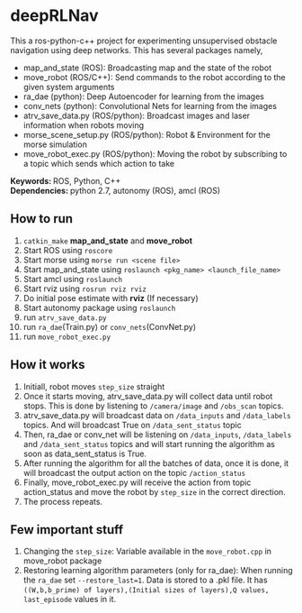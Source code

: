 # deepRLNav

This a ros-python-c++ project for experimenting unsupervised obstacle navigation using deep networks. This has several packages namely,
<ul>
<li>map_and_state (ROS): Broadcasting map and the state of the robot</li>
<li>move_robot (ROS/C++): Send commands to the robot according to the given system arguments</li>
<li>ra_dae (python): Deep Autoencoder for learning from the images</li>
<li>conv_nets (python): Convolutional Nets for learning from the images</li>
<li>atrv_save_data.py (ROS/python): Broadcast images and laser information when robots moving</li>
<li>morse_scene_setup.py (ROS/python): Robot & Environment for the morse simulation</li>
<li>move_robot_exec.py (ROS/python): Moving the robot by subscribing to a topic which sends which action to take</li>
</ul>

<strong>Keywords: </strong> ROS, Python, C++<br/>
<strong>Dependencies: </strong> python 2.7, autonomy (ROS), amcl (ROS)

<h2>How to run</h2>
<ol>
<li><code>catkin_make</code> <strong>map_and_state</strong> and <strong>move_robot</strong></li>
<li>Start ROS using <code>roscore</code></li>
<li>Start morse using <code>morse run &lt;scene file&gt;</code></li>
<li>Start map_and_state using <code>roslaunch &lt;pkg_name&gt; &lt;launch_file_name&gt;</code></li>
<li>Start amcl using <code>roslaunch</code></li>
<li>Start rviz using <code>rosrun rviz rviz</code></li>
<li>Do initial pose estimate with <strong>rviz</strong> (If necessary)</li>
<li>Start autonomy package using <code>roslaunch</code></li>
<li>run <code>atrv_save_data.py</code></li>
<li>run <code>ra_dae</code>(Train.py) or <code>conv_nets</code>(ConvNet.py)</li>
<li>run <code>move_robot_exec.py</code></li>
</ol>

<h2>How it works</h2>
<ol>
<li>Initiall, robot moves <code>step_size</code> straight</li>
<li>Once it starts moving, atrv_save_data.py will collect data until robot stops. This is done by listening to <code>/camera/image</code> and <code>/obs_scan</code> topics.</li>
<li>atrv_save_data.py will broadcast data on <code>/data_inputs</code> and <code>/data_labels</code> topics. And will broadcast True on <code>/data_sent_status</code> topic</li>
<li>Then, ra_dae or conv_net will be listening on <code>/data_inputs</code>, <code>/data_labels</code> and <code>/data_sent_status</code> topics and will start running the algorithm as soon as data_sent_status is True.</li>
<li>After running the algorithm for all the batches of data, once it is done, it will broadcast the output action on the topic <code>/action_status</code></li>
<li>Finally, move_robot_exec.py will receive the action from topic action_status and move the robot by <code>step_size</code> in the correct direction.</li>
<li>The process repeats. </li>
</ol>

<h2>Few important stuff</h2>
<ol>
<li>Changing the <code>step_size</code>: Variable available in the <code>move_robot.cpp</code> in move_robot package</li>
<li>Restoring learning algorithm parameters (only for ra_dae): When running the <code>ra_dae</code> set <code>--restore_last=1</code>. Data is stored to a .pkl file. It has <code>((W,b,b_prime) of layers),(Initial sizes of layers),Q values, last_episode</code> values in it.</li>
</ol>
